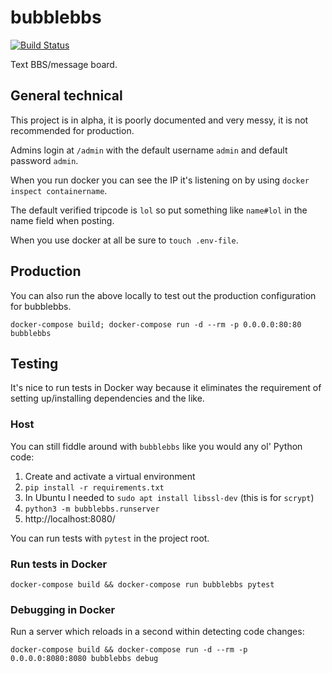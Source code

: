 # bubblebbs

[![Build
Status](https://travis-ci.org/lily-mayfield/bubblebbs.svg?branch=master)](https://travis-ci.org/lily-mayfield/bubblebbs)

Text BBS/message board.

## General technical

This project is in alpha, it is poorly documented and very messy, it is not
recommended for production.

Admins login at `/admin` with the default username `admin` and default password `admin`.

When you run docker you can see the IP it's listening on by using `docker
inspect containername`.

The default verified tripcode is `lol` so put something like `name#lol` in the
name field when posting.

When you use docker at all be sure to `touch .env-file`.

## Production

You can also run the above locally to test out the production configuration for
bubblebbs.

`docker-compose build; docker-compose run -d --rm -p 0.0.0.0:80:80 bubblebbs`

## Testing

It's nice to run tests in Docker way because it eliminates the requirement of setting
up/installing dependencies and the like.

### Host

You can still fiddle around with `bubblebbs` like you would any ol' Python code:

  1. Create and activate a virtual environment
  1. `pip install -r requirements.txt`
  1. In Ubuntu I needed to `sudo apt install libssl-dev` (this is for `scrypt`)
  1. `python3 -m bubblebbs.runserver`
  1. http://localhost:8080/

You can run tests with `pytest` in the project root.

### Run tests in Docker

`docker-compose build && docker-compose run bubblebbs pytest`

### Debugging in Docker

Run a server which reloads in a second within detecting
code changes:

`docker-compose build && docker-compose run -d --rm -p 0.0.0.0:8080:8080 bubblebbs debug`
